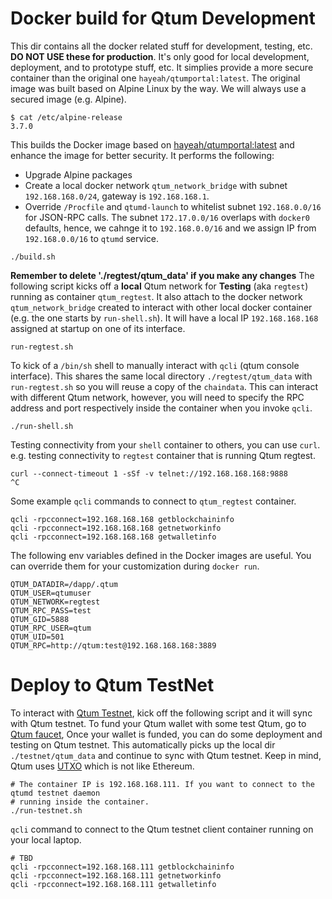# Docker build for Qtum Development

This dir contains all the docker related stuff for development, testing, etc.
**DO NOT USE these for production**. It's only good for local development,
deployment, and to prototype stuff, etc.
It simplies provide a more secure container than the original one `hayeah/qtumportal:latest`.
The original image was built based on Alpine Linux by the way. We will always use a
secured image (e.g. Alpine).
```
$ cat /etc/alpine-release
3.7.0
```

This builds the Docker image based on [hayeah/qtumportal:latest](https://hub.docker.com/r/hayeah/qtumportal/tags/)
and enhance the image for better security. It performs the following:
* Upgrade Alpine packages
* Create a local docker network `qtum_network_bridge` with subnet `192.168.168.0/24`,
gateway is `192.168.168.1`.
* Override `/Procfile` and `qtumd-launch` to whitelist subnet `192.168.0.0/16` for JSON-RPC calls.
The subnet `172.17.0.0/16` overlaps with `docker0` defaults, hence, we cahnge it to `192.168.0.0/16`
and we assign IP from `192.168.0.0/16` to `qtumd` service.
```
./build.sh
```

**Remember to delete './regtest/qtum_data' if you make any changes**
The following script kicks off a **local** Qtum network for **Testing** (aka `regtest`)
running as container `qtum_regtest`. It also attach to the docker network `qtum_network_bridge`
created to interact with other local docker container (e.g. the one starts by `run-shell.sh`).
It will have a local IP `192.168.168.168` assigned at startup on one of its interface.
```
run-regtest.sh
```

To kick of a `/bin/sh` shell to manually interact with `qcli` (qtum console interface). This shares
the same local directory `./regtest/qtum_data` with `run-regtest.sh` so you will reuse a copy of the `chaindata`.
This can interact with different Qtum network, however, you will need to specify the RPC address and port
respectively inside the container when you invoke `qcli`.
```
./run-shell.sh
```

Testing connectivity from your `shell` container to others, you can use `curl`. e.g. testing
connectivity to `regtest` container that is running Qtum regtest.
```
curl --connect-timeout 1 -sSf -v telnet://192.168.168.168:9888
^C
```

Some example `qcli` commands to connect to `qtum_regtest` container.
```
qcli -rpcconnect=192.168.168.168 getblockchaininfo
qcli -rpcconnect=192.168.168.168 getnetworkinfo
qcli -rpcconnect=192.168.168.168 getwalletinfo
```

The following env variables defined in the Docker images are useful. You can override them
for your customization during `docker run`.
```
QTUM_DATADIR=/dapp/.qtum
QTUM_USER=qtumuser
QTUM_NETWORK=regtest
QTUM_RPC_PASS=test
QTUM_GID=5888
QTUM_RPC_USER=qtum
QTUM_UID=501
QTUM_RPC=http://qtum:test@192.168.168.168:3889
```

# Deploy to Qtum TestNet

To interact with [Qtum Testnet](https://testnet.qtum.info/), kick off the following
script and it will sync with Qtum testnet. To fund your Qtum
wallet with some test Qtum, go to [Qtum faucet](http://testnet-faucet.qtum.info/#!/), Once your wallet is funded,
you can do some deployment and testing on Qtum testnet. This automatically picks up the local dir
`./testnet/qtum_data` and continue to sync with Qtum testnet. Keep in mind, Qtum uses [UTXO](http://book.qtum.site/en/part1/utxos-balances.html) which is not like Ethereum.
```
# The container IP is 192.168.168.111. If you want to connect to the qtumd testnet daemon
# running inside the container.
./run-testnet.sh
```

`qcli` command to connect to the Qtum testnet client container running on your local laptop.
```
# TBD
qcli -rpcconnect=192.168.168.111 getblockchaininfo
qcli -rpcconnect=192.168.168.111 getnetworkinfo
qcli -rpcconnect=192.168.168.111 getwalletinfo
```
